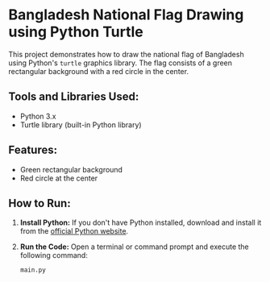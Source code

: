 # Bangladesh National Flag Drawing using Python Turtle

This project demonstrates how to draw the national flag of Bangladesh using Python's `turtle` graphics library. The flag consists of a green rectangular background with a red circle in the center.

## Tools and Libraries Used:
- Python 3.x
- Turtle library (built-in Python library)

## Features:
- Green rectangular background
- Red circle at the center

## How to Run:

1. **Install Python:**
   If you don't have Python installed, download and install it from the [official Python website](https://www.python.org/downloads/).

2. **Run the Code:**
   Open a terminal or command prompt and execute the following command:
   ```bash
   main.py

